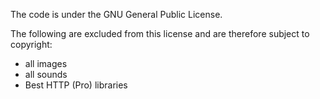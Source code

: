 The code is under the GNU General Public License.

The following are excluded from this license and are therefore subject 
to copyright:
- all images
- all sounds
- Best HTTP (Pro) libraries
